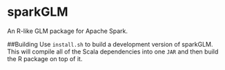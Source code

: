 # sparkGLM
An R-like GLM package for Apache Spark.

##Building
Use `install.sh` to build a development version of sparkGLM. This will compile all of the Scala dependencies into one `JAR` and then build the R package on top of it.


